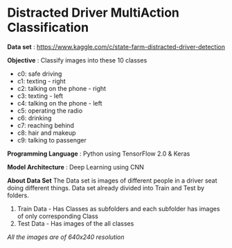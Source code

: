 
# Distracted Driver MultiAction Classification

**Data set** : https://www.kaggle.com/c/state-farm-distracted-driver-detection

**Objective** : Classify images into these 10 classes 
  - c0: safe driving
  - c1: texting - right
  - c2: talking on the phone - right
  - c3: texting - left
  - c4: talking on the phone - left
  - c5: operating the radio
  - c6: drinking
  - c7: reaching behind
  - c8: hair and makeup
  - c9: talking to passenger

**Programming Language** : Python using TensorFlow 2.0 & Keras
  
**Model Architecture** : Deep Learning using CNN
  
**About Data Set** 
The Data set is images of different people in a driver seat doing different things. Data set already divided into Train and Test by folders.
1. Train Data - Has Classes as subfolders and each subfolder has images of only corresponding Class  
2. Test Data - Has images of the all classes 

*All the images are of 640x240 resolution*
